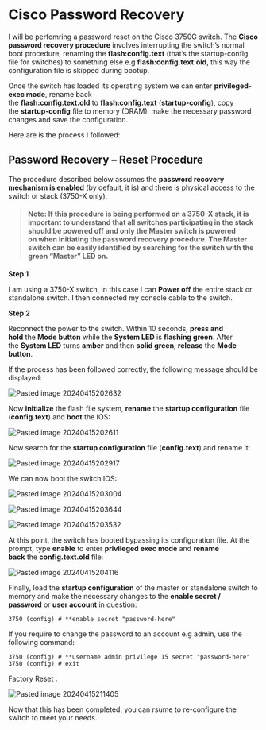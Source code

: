 # Cisco Password Recovery

I will be perfomring a password reset on the Cisco 3750G switch. The **Cisco password recovery procedure** involves interrupting the switch’s normal boot procedure, renaming the **flash:config.text** (that’s the startup-config file for switches) to something else e.g **flash:config.text.old**, this way the configuration file is skipped during bootup.

Once the switch has loaded its operating system we can enter **privileged-exec mode**, rename back the **flash:config.text.old** to **flash:config.text** (**startup-config**), copy the **startup-config** file to memory (DRAM), make the necessary password changes and save the configuration.

Here are is the process I followed:

## Password Recovery – Reset Procedure

The procedure described below assumes the **password recovery mechanism is enabled** (by default, it is) and there is physical access to the switch or stack (3750-X only).

>#### Note: If this procedure is being performed on a 3750-X stack, it is important to understand that all switches participating in the stack should be **powered off** and **only the Master switch is powered on** when initiating the password recovery procedure. The **Master switch** can be easily identified by searching for the switch with the green “Master” LED on.

**Step 1**

I am using a 3750-X switch, in this case I can **Power off** the entire stack or standalone switch. I then connected my console cable to the switch.

**Step 2**

Reconnect the power to the switch. Within 10 seconds, **press and hold** the **Mode button** while the **System LED** is **flashing green**. After the **System LED** turns **amber** and then **solid green**, **release** the **Mode button**.

If the process has been followed correctly, the following message should be displayed:

![Pasted image 20240415202632](https://github.com/lm3nitro/Projects/assets/55665256/78e553e3-4bbe-4e1f-9df2-893d3d30f09e)

Now **initialize** the flash file system, **rename** the **startup configuration** file (**config.text**) and **boot** the IOS:

![Pasted image 20240415202611](https://github.com/lm3nitro/Projects/assets/55665256/166ac53c-fad6-4ea7-a796-8c1304381cf7)

Now search for the **startup configuration** file (**config.text**) and rename it:

![Pasted image 20240415202917](https://github.com/lm3nitro/Projects/assets/55665256/ef3a47bb-e625-4cfb-baa3-e2efe9a0b56c)

We can now boot the switch IOS:

![Pasted image 20240415203004](https://github.com/lm3nitro/Projects/assets/55665256/67f0ae3d-ffac-4584-ab61-d310b31cbf0c)

![Pasted image 20240415203644](https://github.com/lm3nitro/Projects/assets/55665256/026520dc-0b14-4051-afc6-925a29ab43ee)

![Pasted image 20240415203532](https://github.com/lm3nitro/Projects/assets/55665256/1050b2d4-b35a-4699-a20d-0a4c974d9ef0)


At this point, the switch has booted bypassing its configuration file. At the prompt, type **enable** to enter **privileged exec mode** and **rename back** the **config.text.old** file:

![Pasted image 20240415204116](https://github.com/lm3nitro/Projects/assets/55665256/c0ca3428-2d30-4412-98cc-1599fb050704)


Finally, load the **startup configuration** of the master or standalone switch to memory and make the necessary changes to the **enable secret / password** or **user account** in question:
```
3750 (config) # **enable secret "password-here"
```
If you require to change the password to an account e.g admin, use the following command:
```
3750 (config) # **username admin privilege 15 secret "password-here"
3750 (config) # exit
```
Factory Reset :

![Pasted image 20240415211405](https://github.com/lm3nitro/Projects/assets/55665256/18218cab-edff-4562-9be4-a2a303f2149e)

Now that this has been completed, you can rsume to re-configure the switch to meet your needs. 
